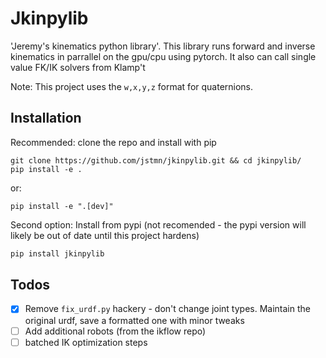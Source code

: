 # Jkinpylib

'Jeremy's kinematics python library'. This library runs forward and inverse kinematics in parrallel on the gpu/cpu using pytorch. It also can call single value FK/IK solvers from Klamp't

Note: This project uses the `w,x,y,z` format for quaternions.

## Installation

Recommended: clone the repo and install with pip
```
git clone https://github.com/jstmn/jkinpylib.git && cd jkinpylib/
pip install -e .
```
or:
```
pip install -e ".[dev]"
```

Second option: Install from pypi (not recomended - the pypi version will likely be out of date until this project hardens)
``` bash
pip install jkinpylib
```


## Todos
- [x] Remove `fix_urdf.py` hackery - don't change joint types. Maintain the original urdf, save a formatted one with minor tweaks
- [ ] Add additional robots (from the ikflow repo)
- [ ] batched IK optimization steps